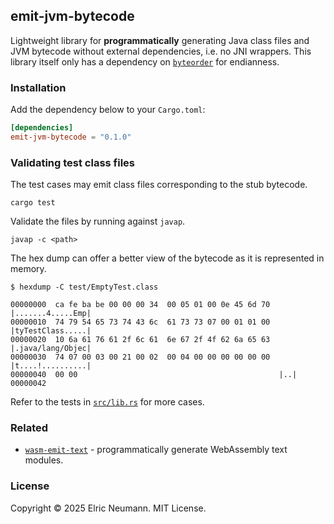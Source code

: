 ## emit-jvm-bytecode

Lightweight library for **programmatically** generating Java class files and JVM bytecode without external dependencies, i.e. no JNI wrappers. This library itself only has a dependency on [`byteorder`](https://crates.io/crates/byteorder) for endianness.

### Installation

Add the dependency below to your `Cargo.toml`:

```toml
[dependencies]
emit-jvm-bytecode = "0.1.0"
```

### Validating test class files

The test cases may emit class files corresponding to the stub bytecode.

```shell
cargo test
```

Validate the files by running against `javap`.

```shell
javap -c <path>
```

The hex dump can offer a better view of the bytecode as it is represented in memory.

```shell
$ hexdump -C test/EmptyTest.class

00000000  ca fe ba be 00 00 00 34  00 05 01 00 0e 45 6d 70  |.......4.....Emp|
00000010  74 79 54 65 73 74 43 6c  61 73 73 07 00 01 01 00  |tyTestClass.....|
00000020  10 6a 61 76 61 2f 6c 61  6e 67 2f 4f 62 6a 65 63  |.java/lang/Objec|
00000030  74 07 00 03 00 21 00 02  00 04 00 00 00 00 00 00  |t....!..........|
00000040  00 00                                             |..|
00000042
```

Refer to the tests in [`src/lib.rs`](https://github.com/elricmann/emit-jvm-bytecode/blob/main/src/lib.rs) for more cases.

### Related

- [`wasm-emit-text`](https://github.com/elricmann/wasm-emit-text) - programmatically generate WebAssembly text modules.

### License

Copyright © 2025 Elric Neumann. MIT License.
